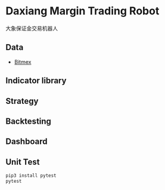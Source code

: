 # Daxiang Margin Trading Robot    
大象保证金交易机器人

## Data
- [Bitmex](https://github.com/BitMEX/sample-market-maker)

## Indicator library

## Strategy

## Backtesting

## Dashboard

## Unit Test
~~~python
pip3 install pytest
pytest
~~~


